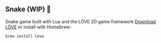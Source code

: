 ## Snake (WIP) 🔨

Snake game built with Lua and the LÖVE 2D game framework
[Download LÖVE](https://love2d.org/) or install with Homebrew:

```
brew install love
```
